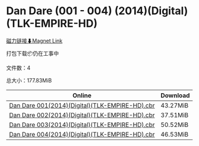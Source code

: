 # Dan Dare (001 - 004) (2014)(Digital)(TLK-EMPIRE-HD)

[磁力链接⬇Magnet Link](magnet:?xt=urn:btih:0f35a9b4268bfaca69b5815a3d32e81b3dc7bf03&dn=Dan%20Dare%20%28001%20-%20004%29%20%282014%29%28Digital%29%28TLK-EMPIRE-HD%29)

打包下载📦仍在工事中

文件数：4

总大小：177.83MiB

Online | Download
--- | ---
[Dan Dare 001(2014)(Digital)(TLK-EMPIRE-HD).cbr](https://github.com/alicewish/markdown/blob/master/comic/Dan-Dare-001-2014-Digital-TLK-EMPIRE-HD-cbr.md) | 43.27MiB
[Dan Dare 002(2014)(Digital)(TLK-EMPIRE-HD).cbr](https://github.com/alicewish/markdown/blob/master/comic/Dan-Dare-002-2014-Digital-TLK-EMPIRE-HD-cbr.md) | 37.51MiB
[Dan Dare 003(2014)(Digital)(TLK-EMPIRE-HD).cbr](https://github.com/alicewish/markdown/blob/master/comic/Dan-Dare-003-2014-Digital-TLK-EMPIRE-HD-cbr.md) | 50.52MiB
[Dan Dare 004(2014)(Digital)(TLK-EMPIRE-HD).cbr](https://github.com/alicewish/markdown/blob/master/comic/Dan-Dare-004-2014-Digital-TLK-EMPIRE-HD-cbr.md) | 46.53MiB